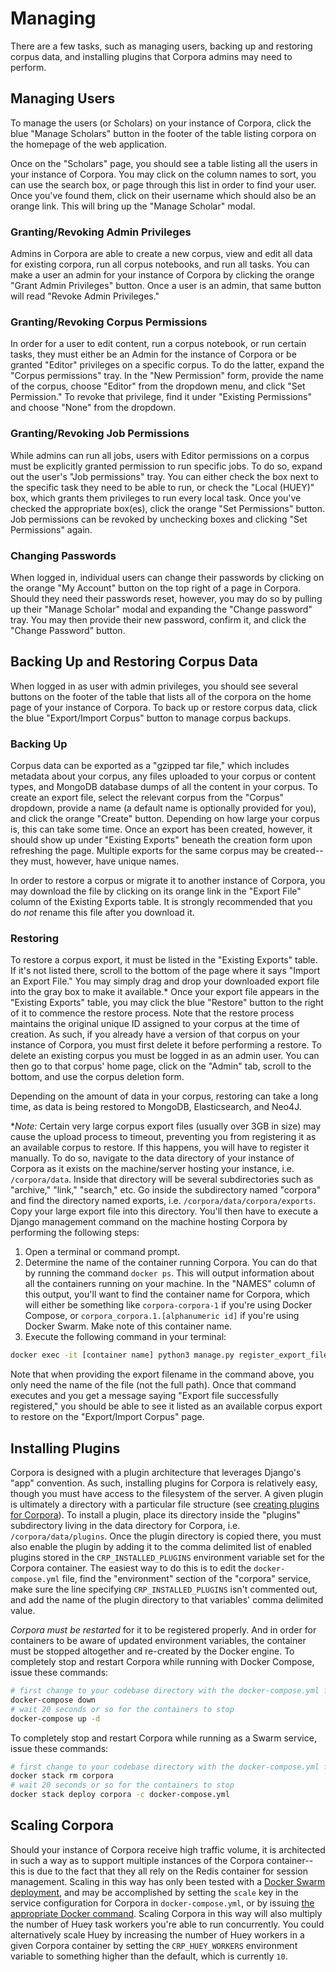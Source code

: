 # Managing

There are a few tasks, such as managing users, backing up and restoring corpus data, and installing plugins that Corpora admins may need to perform.

## Managing Users

To manage the users (or Scholars) on your instance of Corpora, click the blue "Manage Scholars" button in the footer of the table listing corpora on the homepage of the web application.

Once on the "Scholars" page, you should see a table listing all the users in your instance of Corpora. You may click on the column names to sort, you can use the search box, or page through this list in order to find your user. Once you've found them, click on their username which should also be an orange link. This will bring up the "Manage Scholar" modal.

### Granting/Revoking Admin Privileges

Admins in Corpora are able to create a new corpus, view and edit all data for existing corpora, run all corpus notebooks, and run all tasks. You can make a user an admin for your instance of Corpora by clicking the orange "Grant Admin Privileges" button. Once a user is an admin, that same button will read "Revoke Admin Privileges."

### Granting/Revoking Corpus Permissions

In order for a user to edit content, run a corpus notebook, or run certain tasks, they must either be an Admin for the instance of Corpora or be granted "Editor" privileges on a specific corpus. To do the latter, expand the "Corpus permissions" tray. In the "New Permission" form, provide the name of the corpus, choose "Editor" from the dropdown menu, and click "Set Permission." To revoke that privilege, find it under "Existing Permissions" and choose "None" from the dropdown.

### Granting/Revoking Job Permissions

While admins can run all jobs, users with Editor permissions on a corpus must be explicitly granted permission to run specific jobs. To do so, expand out the user's "Job permissions" tray. You can either check the box next to the specific task they need to be able to run, or check the "Local (HUEY)" box, which grants them privileges to run every local task. Once you've checked the appropriate box(es), click the orange "Set Permissions" button. Job permissions can be revoked by unchecking boxes and clicking "Set Permissions" again.

### Changing Passwords

When logged in, individual users can change their passwords by clicking on the orange "My Account" button on the top right of a page in Corpora. Should they need their passwords reset, however, you may do so by pulling up their "Manage Scholar" modal and expanding the "Change password" tray. You may then provide their new password, confirm it, and click the "Change Password" button.

## Backing Up and Restoring Corpus Data

When logged in as user with admin privileges, you should see several buttons on the footer of the table that lists all of the corpora on the home page of your instance of Corpora. To back up or restore corpus data, click the blue "Export/Import Corpus" button to manage corpus backups.

### Backing Up

Corpus data can be exported as a "gzipped tar file," which includes metadata about your corpus, any files uploaded to your corpus or content types, and MongoDB database dumps of all the content in your corpus. To create an export file, select the relevant corpus from the "Corpus" dropdown, provide a name (a default name is optionally provided for you), and click the orange "Create" button. Depending on how large your corpus is, this can take some time. Once an export has been created, however, it should show up under "Existing Exports" beneath the creation form upon refreshing the page. Multiple exports for the same corpus may be created--they must, however, have unique names.

In order to restore a corpus or migrate it to another instance of Corpora, you may download the file by clicking on its orange link in the "Export File" column of the Existing Exports table. It is strongly recommended that you do *not* rename this file after you download it.

### Restoring

To restore a corpus export, it must be listed in the "Existing Exports" table. If it's not listed there, scroll to the bottom of the page where it says "Import an Export File." You may simply drag and drop your downloaded export file into the gray box to make it available.* Once your export file appears in the "Existing Exports" table, you may click the blue "Restore" button to the right of it to commence the restore process. Note that the restore process maintains the original unique ID assigned to your corpus at the time of creation. As such, if you already have a version of that corpus on your instance of Corpora, you must first delete it before performing a restore. To delete an existing corpus you must be logged in as an admin user. You can then go to that corpus' home page, click on the "Admin" tab, scroll to the bottom, and use the corpus deletion form.

Depending on the amount of data in your corpus, restoring can take a long time, as data is being restored to MongoDB, Elasticsearch, and Neo4J.

**Note:* Certain very large corpus export files (usually over 3GB in size) may cause the upload process to timeout, preventing you from registering it as an available corpus to restore. If this happens, you will have to register it manually. To do so, navigate to the data directory of your instance of Corpora as it exists on the machine/server hosting your instance, i.e. `/corpora/data`. Inside that directory will be several subdirectories such as "archive," "link," "search," etc. Go inside the subdirectory named "corpora" and find the directory named exports, i.e. `/corpora/data/corpora/exports`. Copy your large export file into this directory. You'll then have to execute a Django management command on the machine hosting Corpora by performing the following steps:

1. Open a terminal or command prompt.
2. Determine the name of the container running Corpora. You can do that by running the command `docker ps`. This will output information about all the containers running on your machine. In the "NAMES" column of this output, you'll want to find the container name for Corpora, which will either be something like `corpora-corpora-1` if you're using Docker Compose, or `corpora_corpora.1.[alphanumeric id]` if you're using Docker Swarm. Make note of this container name.
3. Execute the following command in your terminal:
````bash
docker exec -it [container name] python3 manage.py register_export_file [export filename]
````

Note that when providing the export filename in the command above, you only need the name of the file (not the full path). Once that command executes and you get a message saying "Export file successfully registered," you should be able to see it listed as an available corpus export to restore on the "Export/Import Corpus" page. 

## Installing Plugins

Corpora is designed with a plugin architecture that leverages Django's "app" convention. As such, installing plugins for Corpora is relatively easy, though you must have access to the filesystem of the server. A given plugin is ultimately a directory with a particular file structure (see [creating plugins for Corpora](/corpora/developing/#building-corpora-plugins)). To install a plugin, place its directory inside the "plugins" subdirectory living in the data directory for Corpora, i.e. `/corpora/data/plugins`. Once the plugin directory is copied there, you must also enable the plugin by adding it to the comma delimited list of enabled plugins stored in the `CRP_INSTALLED_PLUGINS` environment variable set for the Corpora container. The easiest way to do this is to edit the `docker-compose.yml` file, find the "environment" section of the "corpora" service, make sure the line specifying `CRP_INSTALLED_PLUGINS` isn't commented out, and add the name of the plugin directory to that variables' comma delimited value.


*Corpora must be restarted* for it to be registered properly. And in order for containers to be aware of updated environment variables, the container must be stopped altogether and re-created by the Docker engine. To completely stop and restart Corpora while running with Docker Compose, issue these commands:

````bash
# first change to your codebase directory with the docker-compose.yml file
docker-compose down
# wait 20 seconds or so for the containers to stop
docker-compose up -d
````

To completely stop and restart Corpora while running as a Swarm service, issue these commands:

````bash
# first change to your codebase directory with the docker-compose.yml file
docker stack rm corpora
# wait 20 seconds or so for the containers to stop
docker stack deploy corpora -c docker-compose.yml
````

## Scaling Corpora

Should your instance of Corpora receive high traffic volume, it is architected in such a way as to support multiple instances of the Corpora container--this is due to the fact that they all rely on the Redis container for session management. Scaling in this way has only been tested with a [Docker Swarm deployment](/corpora/deploying/#running-in-swarm-mode), and may be accomplished by setting the `scale` key in the service configuration for Corpora in `docker-compose.yml`, or by issuing [the appropriate Docker command](https://docs.docker.com/engine/swarm/swarm-tutorial/scale-service/). Scaling Corpora in this way will also multiply the number of Huey task workers you're able to run concurrently. You could alternatively scale Huey by increasing the number of Huey workers in a given Corpora container by setting the `CRP_HUEY_WORKERS` environment variable to something higher than the default, which is currently `10`.